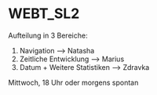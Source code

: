 # WEBT_SL2

Aufteilung in 3 Bereiche: 
1. Navigation --> Natasha 
2. Zeitliche Entwicklung --> Marius 
3. Datum + Weitere Statistiken --> Zdravka 

Mittwoch, 18 Uhr oder morgens spontan 
